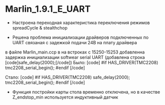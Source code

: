 # Marlin_1.9.1_E_UART

- Настроена переходная характеристика переключения режимов spreadCycle & stealthchop

- Решена проблема инициализации драйверов подключенных по UART связаная с задежкой подачи 24В на плату драйвера

в файле Marlin_main.ccp в на встроках с 15250-15253 добавленна задержка инициализации softwear serial UART (добавлена строка [code]safe_delay(2000);[/code])
Было:
[code]
#if HAS_DRIVER(TMC2208)
tmc2208_serial_begin();
#endif
[/code]

Стало:
[code]
#if HAS_DRIVER(TMC2208)
safe_delay(2000);
tmc2208_serial_begin();
#endif
[/code]

- Функция постройки карты стола временно отключена, но в качестве Z_endstop_min используется индуктивный датчик
